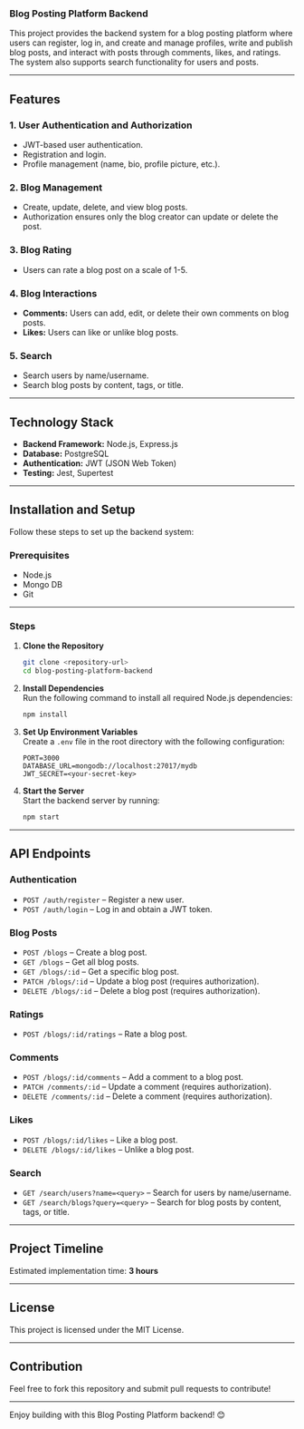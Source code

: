 ### Blog Posting Platform Backend

This project provides the backend system for a blog posting platform where users can register, log in, and create and manage profiles, write and publish blog posts, and interact with posts through comments, likes, and ratings. The system also supports search functionality for users and posts.

---

## Features

### 1. User Authentication and Authorization

- JWT-based user authentication.
- Registration and login.
- Profile management (name, bio, profile picture, etc.).

### 2. Blog Management

- Create, update, delete, and view blog posts.
- Authorization ensures only the blog creator can update or delete the post.

### 3. Blog Rating

- Users can rate a blog post on a scale of 1-5.

### 4. Blog Interactions

- **Comments:** Users can add, edit, or delete their own comments on blog posts.
- **Likes:** Users can like or unlike blog posts.

### 5. Search

- Search users by name/username.
- Search blog posts by content, tags, or title.

---

## Technology Stack

- **Backend Framework:** Node.js, Express.js
- **Database:** PostgreSQL
- **Authentication:** JWT (JSON Web Token)
- **Testing:** Jest, Supertest

---

## Installation and Setup

Follow these steps to set up the backend system:

### Prerequisites

- Node.js
- Mongo DB
- Git

---

### Steps

1. **Clone the Repository**

   ```bash
   git clone <repository-url>
   cd blog-posting-platform-backend
   ```

2. **Install Dependencies**  
   Run the following command to install all required Node.js dependencies:

   ```bash
   npm install
   ```

3. **Set Up Environment Variables**  
   Create a `.env` file in the root directory with the following configuration:

   ```plaintext
   PORT=3000
   DATABASE_URL=mongodb://localhost:27017/mydb
   JWT_SECRET=<your-secret-key>
   ```

4. **Start the Server**  
   Start the backend server by running:

   ```bash
   npm start
   ```

---

## API Endpoints

### Authentication

- `POST /auth/register` – Register a new user.
- `POST /auth/login` – Log in and obtain a JWT token.

### Blog Posts

- `POST /blogs` – Create a blog post.
- `GET /blogs` – Get all blog posts.
- `GET /blogs/:id` – Get a specific blog post.
- `PATCH /blogs/:id` – Update a blog post (requires authorization).
- `DELETE /blogs/:id` – Delete a blog post (requires authorization).

### Ratings

- `POST /blogs/:id/ratings` – Rate a blog post.

### Comments

- `POST /blogs/:id/comments` – Add a comment to a blog post.
- `PATCH /comments/:id` – Update a comment (requires authorization).
- `DELETE /comments/:id` – Delete a comment (requires authorization).

### Likes

- `POST /blogs/:id/likes` – Like a blog post.
- `DELETE /blogs/:id/likes` – Unlike a blog post.

### Search

- `GET /search/users?name=<query>` – Search for users by name/username.
- `GET /search/blogs?query=<query>` – Search for blog posts by content, tags, or title.

---

## Project Timeline

Estimated implementation time: **3 hours**

---

## License

This project is licensed under the MIT License.

---

## Contribution

Feel free to fork this repository and submit pull requests to contribute!

---

Enjoy building with this Blog Posting Platform backend! 😊
